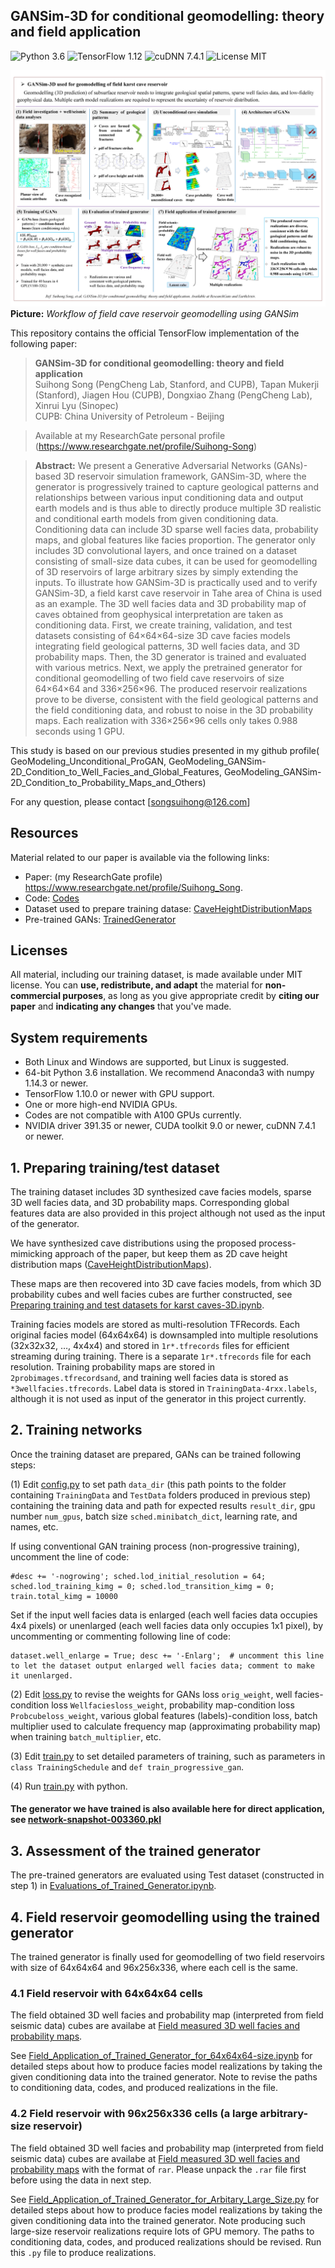## GANSim-3D for conditional geomodelling: theory and field application
![Python 3.6](https://img.shields.io/badge/python-3.6-green.svg?style=plastic)
![TensorFlow 1.12](https://img.shields.io/badge/tensorflow-1.12-green.svg?style=plastic)
![cuDNN 7.4.1](https://img.shields.io/badge/cudnn-7.4.1-green.svg?style=plastic)
![License MIT](https://img.shields.io/badge/license-MIT-green.svg?style=plastic)

![Teaser image](./Workflow_of_field_application_of_GANSim.png) 
**Picture:** *Workflow of field cave reservoir geomodelling using GANSim*

This repository contains the official TensorFlow implementation of the following paper:

> **GANSim-3D for conditional geomodelling: theory and field application**<br>
> Suihong Song (PengCheng Lab, Stanford, and CUPB), Tapan Mukerji (Stanford), Jiagen Hou (CUPB), Dongxiao Zhang (PengCheng Lab), Xinrui Lyu (Sinopec) <br>
> CUPB: China University of Petroleum - Beijing

> Available at my ResearchGate personal profile (https://www.researchgate.net/profile/Suihong-Song)

> **Abstract:** We present a Generative Adversarial Networks (GANs)-based 3D reservoir simulation framework, GANSim-3D, where the generator is progressively trained to capture geological patterns and relationships between various input conditioning data and output earth models and is thus able to directly produce multiple 3D realistic and conditional earth models from given conditioning data. Conditioning data can include 3D sparse well facies data, probability maps, and global features like facies proportion. The generator only includes 3D convolutional layers, and once trained on a dataset consisting of small-size data cubes, it can be used for geomodelling of 3D reservoirs of large arbitrary sizes by simply extending the inputs. To illustrate how GANSim-3D is practically used and to verify GANSim-3D, a field karst cave reservoir in Tahe area of China is used as an example. The 3D well facies data and 3D probability map of caves obtained from geophysical interpretation are taken as conditioning data. First, we create training, validation, and test datasets consisting of 64×64×64-size 3D cave facies models integrating field geological patterns, 3D well facies data, and 3D probability maps. Then, the 3D generator is trained and evaluated with various metrics. Next, we apply the pretrained generator for conditional geomodelling of two field cave reservoirs of size 64×64×64 and 336×256×96. The produced reservoir realizations prove to be diverse, consistent with the field geological patterns and the field conditioning data, and robust to noise in the 3D probability maps. Each realization with 336×256×96 cells only takes 0.988 seconds using 1 GPU. 

This study is based on our previous studies presented in my github profile(
GeoModeling_Unconditional_ProGAN, GeoModeling_GANSim-2D_Condition_to_Well_Facies_and_Global_Features, GeoModeling_GANSim-2D_Condition_to_Probability_Maps_and_Others)

For any question, please contact [songsuihong@126.com]<br>


## Resources

Material related to our paper is available via the following links:

- Paper: (my ResearchGate profile) https://www.researchgate.net/profile/Suihong_Song.
- Code: [Codes](./Codes/) 
- Dataset used to prepare training datase: [CaveHeightDistributionMaps](./CaveHeightDistributionMaps/)
- Pre-trained GANs: [TrainedGenerator](./TrainedGenerator/) 

## Licenses

All material, including our training dataset, is made available under MIT license. You can **use, redistribute, and adapt** the material for **non-commercial purposes**, as long as you give appropriate credit by **citing our paper** and **indicating any changes** that you've made.

## System requirements

* Both Linux and Windows are supported, but Linux is suggested.
* 64-bit Python 3.6 installation. We recommend Anaconda3 with numpy 1.14.3 or newer.
* TensorFlow 1.10.0 or newer with GPU support.
* One or more high-end NVIDIA GPUs.
* Codes are not compatible with A100 GPUs currently. 
* NVIDIA driver 391.35 or newer, CUDA toolkit 9.0 or newer, cuDNN 7.4.1 or newer.


## 1. Preparing training/test dataset

The training dataset includes 3D synthesized cave facies models, sparse 3D well facies data, and 3D probability maps. Corresponding global features data are also provided in this project although not used as the input of the generator. 

We have synthesized cave distributions using the proposed process-mimicking approach of the paper, but keep them as 2D cave height distribution maps ([CaveHeightDistributionMaps](./CaveHeightDistributionMaps/)). 

These maps are then recovered into 3D cave facies models, from which 3D probability cubes and well facies cubes are further constructed, see [Preparing training and test datasets for karst caves-3D.ipynb](./Codes/Preparing_training_and_test_datasets_for_karst_caves-3D.ipynb/). 

Training facies models are stored as multi-resolution TFRecords. Each original facies model (64x64x64) is downsampled into multiple resolutions (32x32x32, …, 4x4x4) and stored in `1r*.tfrecords` files for efficient streaming during training. There is a separate `1r*.tfrecords` file for each resolution. Training probability maps are stored in `2probimages.tfrecordsand`, and training well facies data is stored as `*3wellfacies.tfrecords`. Label data is stored in `TrainingData-4rxx.labels`, although it is not used as input of the generator in this project currently. 


## 2. Training networks

Once the training dataset are prepared, GANs can be trained following steps:

(1) Edit [config.py](./Codes/config.py) to set path `data_dir` (this path points to the folder containing `TrainingData` and `TestData` folders produced in previous step) containing the training data and path for expected results `result_dir`, gpu number `num_gpus`, batch size `sched.minibatch_dict`, learning rate, and names, etc.

If using conventional GAN training process (non-progressive training), uncomment the line of code: 
```
#desc += '-nogrowing'; sched.lod_initial_resolution = 64; sched.lod_training_kimg = 0; sched.lod_transition_kimg = 0; train.total_kimg = 10000
```

Set if the input well facies data is enlarged (each well facies data occupies 4x4 pixels) or unenlarged (each well facies data only occupies 1x1 pixel), by uncommenting or commenting following line of code:
```
dataset.well_enlarge = True; desc += '-Enlarg';  # uncomment this line to let the dataset output enlarged well facies data; comment to make it unenlarged.
```

(2) Edit [loss.py](./Codes/loss.py) to revise the weights for GANs loss `orig_weight`, well facies-condition loss `Wellfaciesloss_weight`, probability map-condition loss `Probcubeloss_weight`, various global features (labels)-condition loss, batch multiplier used to calculate frequency map (approximating probability map) when training `batch_multiplier`, etc.

(3) Edit [train.py](./Codes/train.py) to set detailed parameters of training, such as parameters in `class TrainingSchedule` and `def train_progressive_gan`.

(4) Run [train.py](./Codes/train.py) with python.

#### The generator we have trained is also available here for direct application, see [network-snapshot-003360.pkl](./TrainedGenerator/)


## 3. Assessment of the trained generator

The pre-trained generators are evaluated using Test dataset (constructed in step 1) in [Evaluations_of_Trained_Generator.ipynb](./Codes/Evaluations_of_Trained_Generator.ipynb). 


## 4. Field reservoir geomodelling using the trained generator

The trained generator is finally used for geomodelling of two field reservoirs with size of 64x64x64 and 96x256x336, where each cell is the same.

### 4.1 Field reservoir with 64x64x64 cells

The field obtained 3D well facies and probability map (interpreted from field seismic data) cubes are availabe at [Field measured 3D well facies and probability maps](./PracticalDataFromTahe/64x64x64/).

See [Field_Application_of_Trained_Generator_for_64x64x64-size.ipynb](./Codes/Field_Application_of_Trained_Generator_for_64x64x64-size.ipynb/) for detailed steps about how to produce facies model realizations by taking the given conditioning data into the trained generator. Note to revise the paths to conditioning data, codes, and produced realizations in the file.

### 4.2 Field reservoir with 96x256x336 cells (a large arbitrary-size reservoir)

The field obtained 3D well facies and probability map (interpreted from field seismic data) cubes are availabe at [Field measured 3D well facies and probability maps](./PracticalDataFromTahe/96x256x336/) with the format of `rar`. Please unpack the `.rar` file first before using the data in next step.

See [Field_Application_of_Trained_Generator_for_Arbitary_Large_Size.py](./Codes/Field_Application_of_Trained_Generator_for_Arbitary_Large_Size.py/) for detailed steps about how to produce facies model realizations by taking the given conditioning data into the trained generator. Note producing such large-size reservoir realizations require lots of GPU memory. The paths to conditioning data, codes, and produced realizations should be revised. Run this `.py` file to produce realizations.

